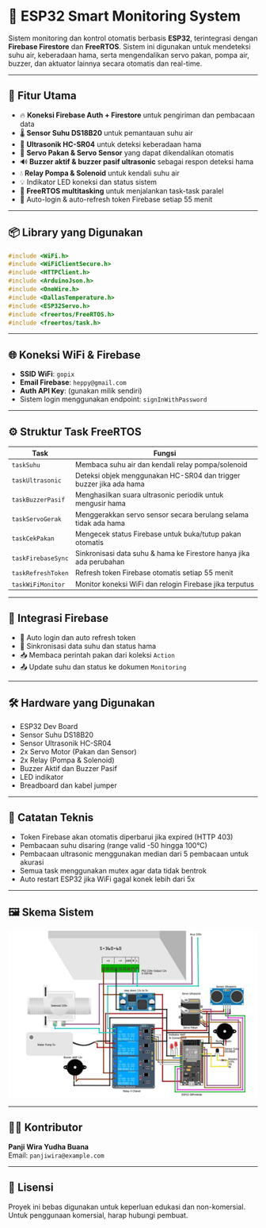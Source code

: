 # 🔧 ESP32 Smart Monitoring System

Sistem monitoring dan kontrol otomatis berbasis **ESP32**, terintegrasi dengan **Firebase Firestore** dan **FreeRTOS**. Sistem ini digunakan untuk mendeteksi suhu air, keberadaan hama, serta mengendalikan servo pakan, pompa air, buzzer, dan aktuator lainnya secara otomatis dan real-time.

---

## 🚀 Fitur Utama

- 🔥 **Koneksi Firebase Auth + Firestore** untuk pengiriman dan pembacaan data  
- 🌡️ **Sensor Suhu DS18B20** untuk pemantauan suhu air  
- 📡 **Ultrasonik HC-SR04** untuk deteksi keberadaan hama  
- 🤖 **Servo Pakan & Servo Sensor** yang dapat dikendalikan otomatis  
- 🔊 **Buzzer aktif & buzzer pasif ultrasonic** sebagai respon deteksi hama  
- 💧 **Relay Pompa & Solenoid** untuk kendali suhu air  
- 💡 Indikator LED koneksi dan status sistem  
- 🔄 **FreeRTOS multitasking** untuk menjalankan task-task paralel  
- 🔐 Auto-login & auto-refresh token Firebase setiap 55 menit  

---

## 📦 Library yang Digunakan

```cpp
#include <WiFi.h>
#include <WiFiClientSecure.h>
#include <HTTPClient.h>
#include <ArduinoJson.h>
#include <OneWire.h>
#include <DallasTemperature.h>
#include <ESP32Servo.h>
#include <freertos/FreeRTOS.h>
#include <freertos/task.h>
```

---

## 🌐 Koneksi WiFi & Firebase

- **SSID WiFi**: `gopix`  
- **Email Firebase**: `heppy@gmail.com`  
- **Auth API Key**: (gunakan milik sendiri)  
- Sistem login menggunakan endpoint: `signInWithPassword`

---

## ⚙️ Struktur Task FreeRTOS

| Task               | Fungsi                                                                 |
|--------------------|------------------------------------------------------------------------|
| `taskSuhu`          | Membaca suhu air dan kendali relay pompa/solenoid                      |
| `taskUltrasonic`    | Deteksi objek menggunakan HC-SR04 dan trigger buzzer jika ada hama     |
| `taskBuzzerPasif`   | Menghasilkan suara ultrasonic periodik untuk mengusir hama             |
| `taskServoGerak`    | Menggerakkan servo sensor secara berulang selama tidak ada hama        |
| `taskCekPakan`      | Mengecek status Firebase untuk buka/tutup pakan otomatis               |
| `taskFirebaseSync`  | Sinkronisasi data suhu & hama ke Firestore hanya jika ada perubahan    |
| `taskRefreshToken`  | Refresh token Firebase otomatis setiap 55 menit                        |
| `taskWiFiMonitor`   | Monitor koneksi WiFi dan relogin Firebase jika terputus                |

---

## 📡 Integrasi Firebase

- 🔄 Auto login dan auto refresh token  
- 🔁 Sinkronisasi data suhu dan status hama  
- 📥 Membaca perintah pakan dari koleksi `Action`  
- 📤 Update suhu dan status ke dokumen `Monitoring`  

---

## 🛠️ Hardware yang Digunakan

- ESP32 Dev Board  
- Sensor Suhu DS18B20  
- Sensor Ultrasonik HC-SR04  
- 2x Servo Motor (Pakan dan Sensor)  
- 2x Relay (Pompa & Solenoid)  
- Buzzer Aktif dan Buzzer Pasif  
- LED indikator  
- Breadboard dan kabel jumper  

---

## 🧠 Catatan Teknis

- Token Firebase akan otomatis diperbarui jika expired (HTTP 403)  
- Pembacaan suhu disaring (range valid -50 hingga 100°C)  
- Pembacaan ultrasonic menggunakan median dari 5 pembacaan untuk akurasi  
- Semua task menggunakan mutex agar data tidak bentrok  
- Auto restart ESP32 jika WiFi gagal konek lebih dari 5x  

---

## 🖼️ Skema Sistem

<img src="./skema.jpg" alt="Skema Rangkaian Sistem ESP32" width="800"/>

---

## 👨‍💻 Kontributor

**Panji Wira Yudha Buana**  
Email: `panjiwira@example.com`

---

## 📄 Lisensi

Proyek ini bebas digunakan untuk keperluan edukasi dan non-komersial. Untuk penggunaan komersial, harap hubungi pembuat.
